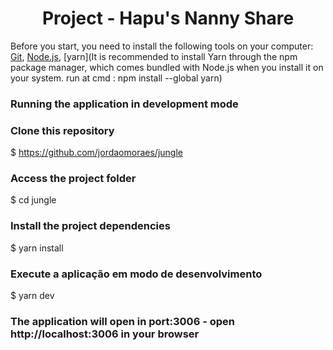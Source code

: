 <h1 align="center">
    Project - Hapu's Nanny Share
</h1>


Before you start, you need to install the following tools on your computer:
[Git](https://git-scm.com), [Node.js](https://nodejs.org/en/), [yarn](It is recommended to install Yarn through the npm package manager, which comes bundled with Node.js when you install it on your system. run at cmd : npm install --global yarn)

### Running the application in development mode

### Clone this repository
$ https://github.com/jordaomoraes/jungle

### Access the project folder
$ cd jungle

### Install the project dependencies
$ yarn install

### Execute a aplicação em modo de desenvolvimento
$ yarn dev

### The application will open in port:3006 - open http://localhost:3006 in your browser

